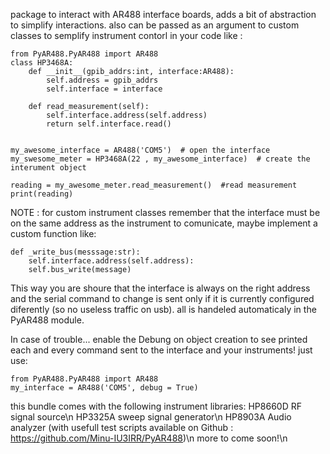 
package to interact with AR488 interface boards, adds a bit of abstraction to simplify interactions. also can be passed as an argument to custom classes to semplify instrument contorl in your code like :

    from PyAR488.PyAR488 import AR488
    class HP3468A:
        def __init__(gpib_addrs:int, interface:AR488):
            self.address = gpib_addrs
            self.interface = interface

        def read_measurement(self):
            self.interface.address(self.address)
            return self.interface.read()


    my_awesome_interface = AR488('COM5')  # open the interface
    my_swesome_meter = HP3468A(22 , my_awesome_interface)  # create the interument object

    reading = my_awesome_meter.read_measurement()  #read measurement
    print(reading)


NOTE : for custom instrument classes remember that the interface must be on the same address as the instrument to comunicate, maybe implement a custom function like:
    
    def _write_bus(messsage:str):
        self.interface.address(self.address):
        self.bus_write(message)
    
This way you are shoure that the interface is always on the right address and the serial command to change is sent only if it is currently configured diferently (so no useless traffic on usb). all is handeled automaticaly in the PyAR488 module.

In case of trouble... enable the Debung on object creation to see printed each and every command sent to the interface and your instruments! 
just use:

    from PyAR488.PyAR488 import AR488
    my_interface = AR488('COM5', debug = True)

this bundle comes with the following instrument libraries:
    HP8660D RF signal source\n
    HP3325A sweep signal generator\n
    HP8903A Audio analyzer (with usefull test scripts available on Github : https://github.com/Minu-IU3IRR/PyAR488)\n
    more to come soon!\n
